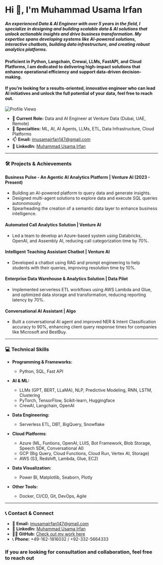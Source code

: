 # Hi 👋, I'm Muhammad Usama Irfan

##### An experienced Data & AI Engineer with over 5 years in the field, I specialize in designing and building scalable data & AI solutions that unlock actionable insights and drive business transformation. My expertise spans developing systems like AI-powered solutions, interactive chatbots, building data infrastructure, and creating robust analytics platforms. 

#### Proficient in Python, Langchain, Crewai, LLMs, FastAPI, and Cloud Platforms, I am dedicated to delivering high-impact solutions that enhance operational efficiency and support data-driven decision-making. 

#### If you’re looking for a results-oriented, innovative engineer who can lead AI initiatives and unlock the full potential of your data, feel free to reach out.

![Profile Views](https://komarev.com/ghpvc/?username=usamai000&label=Profile%20views&color=0e75b6&style=flat)

- 🔭 **Current Role:** Data and AI Engineer at Venture Data (Dubai, UAE, Remote)  
- 💬 **Specialties:** ML, AI, AI Agents, LLMs, ETL, Data Infrastructure, Cloud Platforms  
- 📫 **Email:** [imusamairfan147@gmail.com](mailto:imusamairfan147@gmail.com)  
- 🔗 **LinkedIn:** [Muhammad Usama Irfan](https://www.linkedin.com/in/m-usama-irfan/)  

---

### 🛠️ **Projects & Achievements**

#### **Business Pulse - An Agentic AI Analytics Platform** | Venture AI (2023 - Present)
- Building an AI-powered platform to query data and generate insights.  
- Designed multi-agent solutions to explore data and execute SQL queries autonomously.  
- Spearheading the creation of a semantic data layer to enhance business intelligence.

#### **Automated Call Analytics Solution** | Venture AI
- Led a team to develop an Azure-based system using Databricks, OpenAI, and Assembly AI, reducing call categorization time by 70%.  

#### **Intelligent Teaching Assistant Chatbot** | Venture AI
- Developed a chatbot using RAG and prompt engineering to help students with their queries, improving resolution time by 10%.

#### **Enterprise Data Warehouse & Analytics Solution** | Data Pilot
- Implemented serverless ETL workflows using AWS Lambda and Glue, and optimized data storage and transformation, reducing reporting latency by 70%.  

#### **Conversational AI Assistant** | Algo
- Built a conversational AI agent and improved NER & Intent Classification accuracy to 90%, enhancing client query response times for companies like Microsoft and BestBuy.

---

### 💻 **Technical Skills**

- **Programming & Frameworks:**  
  - Python, SQL, Fast API  

- **AI & ML:**  
  - LLMs (GPT, BERT, LLaMA), NLP, Predictive Modeling, RNN, LSTM, Clustering  
  - PyTorch, TensorFlow, Scikit-learn, Huggingface
  - CrewAI, Langchain, OpenAI

- **Data Engineering:**  
  - Serverless ETL, DBT, BigQuery, Snowflake  

- **Cloud Platforms**:  
  - Azure (ML, Funtions, OpenAI, LUIS, Bot Framework, Blob Storage, Speech SDK, Conversational AI) 
  - GCP (Big Query, Cloud Functions, Cloud Run, Vertex AI, Storage)
  - AWS (S3, Redshift, Lambda, Glue, EC2)

- **Data Visualization:**  
  - Power BI, Matplotlib, Seaborn, Plotly

- **Other Tools:**  
  - Docker, CI/CD, Git, DevOps, Agile

---

### 📞 **Contact & Connect**

- 📧 **Email:** [imusamairfan147@gmail.com](mailto:imusamairfan147@gmail.com)  
- 🔗 **LinkedIn:** [Muhammad Usama Irfan](https://www.linkedin.com/in/m-usama-irfan/)  
- 👨‍💻 **GitHub:** [Check out my work here](https://github.com/UsamaI000?tab=repositories)
- 📞 **Phone:** +49-162-1816032 / +92-332-5664333

### If you are looking for consultation and collaboration, feel free to reach out
